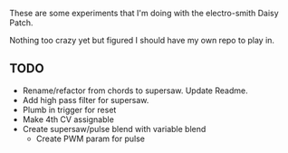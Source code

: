 These are some experiments that I'm doing with the electro-smith Daisy Patch.

Nothing too crazy yet but figured I should have my own repo to play in.

## TODO
* Rename/refactor from chords to supersaw. Update Readme.
* Add high pass filter for supersaw.
* Plumb in trigger for reset
* Make 4th CV assignable
* Create supersaw/pulse blend with variable blend
  * Create PWM param for pulse